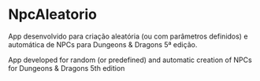 # NpcAleatorio
App desenvolvido para criação aleatória (ou com parâmetros definidos) e automática de NPCs para Dungeons &amp; Dragons 5ª edição.   


App developed for random (or predefined) and automatic creation of NPCs for Dungeons &amp; Dragons 5th edition
